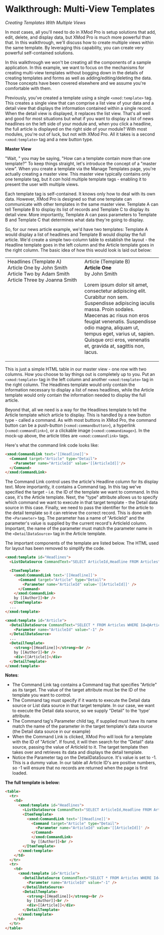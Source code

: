 # Walkthrough: Multi-View Templates

_Creating Templates With Multiple Views_

In most cases, all you'll need to do in XMod Pro is setup solutions that add, edit, delete, and display data, but XMod Pro is much more powerful than that. In this walkthrough, we'll discuss how to create multiple views within the same template. By leveraging this capability, you can create very powerful self-contained solutions.

In this walkthrough we won't be creating all the components of a sample application. In this example, we want to focus on the mechanisms for creating multi-view templates without bogging down in the details of creating templates and forms as well as adding/editing/deleting the data. Those concepts have been covered elsewhere and we assume you're comfortable with them.

Previously, you've created a template using a single `<xmod:template>` tag. This creates a single view that can comprise a list view of your data and a detail view that displays the information contained within a single record. When the detail view is displayed, it replaces the list view. That's all well and good for most situations but what if you want to display a list of news headlines on the left side of your module and, when you click a headline, the full article is displayed on the right side of your module? With most modules, you're out of luck, but not with XMod Pro. All it takes is a second `<xmod:template>` tag and a new button type.

**Master View**

"Wait, " you may be saying, "How can a template contain more than one template?" To keep things straight, let's introduce the concept of a "master view". When you create a template via the Manage Templates page, you're actually creating a master view. This master view typically contains only one template tag, but it _can_ hold multiple template tags - enabling it to present the user with multiple views.

Each template tag is self-contained. It knows only how to deal with its own data. However, XMod Pro is designed so that one template can communicate with other templates in the same master view. Template A can tell Template B to display its list of records and Template C to display its detail view. More importantly, Template A can pass parameters to Template B and Template C that determines what data they're going to display.

So, for our news article example, we'd have two templates: Template A would display a list of headlines and Template B would display the full article. We'd create a simple two-column table to establish the layout - the Headline template goes in the left column and the Article template goes in the right column. The basic idea of how this would look is laid out below:


<table>
  <tr>
    <td style="vertical-align: top;width:50%">
      Headlines (Template A)<br />
      <a>Article One</a> by John Smith <br />
      <a>Article Two</a> by Adam Smith  <br />
      <a>Article Three</a> by Joanna Smith  
    </td>
    <td style="vertical-align: top; width: 50%">
      Article (Template B) <br />
      <strong>Article One</strong><br />
      by John Smith  <br />
      <p>Lorem ipsum dolor sit amet, consectetur adipiscing elit. Curabitur non sem. 
      Suspendisse adipiscing iaculis massa. Proin sodales. Maecenas ac risus non 
      eros feugiat venenatis. Suspendisse odio magna, aliquam ut, tempus eget, 
      varius ut, sapien. Quisque orci eros, venenatis et, gravida at, 
      sagittis non, lacus.</p>
    </td>
  </tr>
</table>

This is just a simple HTML table in our master view - one row with two columns. How you choose to lay things out is completely up to you. Put an `<xmod:template>` tag in the left column and another `<xmod:template>` tag in the right column. The Headlines template would only contain the information necessary to display a list of news headlines, while the Article template would only contain the information needed to display the full article.

Beyond that, all we need is a way for the Headlines template to tell the Article template which article to display. This is handled by a new button type - called a command. As with most buttons in XMod Pro, the command button can be a push-button (`<xmod:commandbutton>`), a hyperlink (`<xmod:commandlink>`), or a clickable image (`<xmod:commandimage>`). In the mock-up above, the article titles are `<xmod:commandlink>` tags.

Here's what the command link code looks like:

```html
<xmod:CommandLink text='[[Headline]]'>
  <Command target="Article" type="Detail">
    <Parameter name="ArticleId" value='[[ArticleId]]'/>
  </Command>  
</xmod:CommandLink>
```

The Command Link control uses the article's Headline column for its display text. More importantly, it contains a Command tag. In this tag we've specified the target - i.e. the ID of the template we want to command. In this case, it's the Article template. Next, the "type" attribute allows us to specify which command we want to execute in that target template - the Detail data source in this case. Finally, we need to pass the identifier for the article to the detail template so it can retrieve the correct record. This is done with the `<Parameter>` tag. The parameter has a name of "ArticleId" and the parameter's value is supplied by the current record's ArticleId column. Important, the name of the parameter must match the parameter name in the `<DetailDataSource>` tag in the Article template.

The important components of the template are listed below. The HTML used for layout has been removed to simplify the code.

```html
<xmod:template id="Headlines">  
  <ListDataSource CommandText="SELECT ArticleId,Headline FROM Articles" />

  <ItemTemplate>
    <xmod:CommandLink text='[[Headline]]'>
      <Command target="Article" type="Detail">
        <Parameter name="ArticleId" value='[[ArticleId]]' />
      </Command>
    </xmod:CommandLink>
    by [[Author]]<br />
  </ItemTemplate>
  ...
</xmod:template>

<xmod:template id="Article">
  <DetailDataSource CommandText="SELECT * FROM Articles WHERE Id=@ArticleId">
    <Parameter name="ArticleId" value="-1" />
  </DetailDataSource>
  ...
  <DetailTemplate>
    <strong>[[Headline]]</strong><br />
    by [[Author]]<br />
    <div>[[Article]]</div>
  </DetailTemplate>
</xmod:template>
```

**Notes**:

*   The Command Link tag contains a Command tag that specifies "Article" as its target. The value of the target attribute must be the ID of the template you want to control.
*   The Command tag must specify if it wants to execute the Detail data source or List data source in that target template. In our case, we want to execute the Detail data source, so we supply "Detail" to the 'type' attribute.
*   The Command tag's Parameter child tag, if supplied must have its name match the name of the parameter in the target template's data source (the Detail data source in our example)
*   When the Command Link is clicked, XMod Pro will look for a template with the ID of "Article". If found, it will then search for the "Detail" data source, passing the value of ArticleId to it. The target template then takes over and retrieves its data and displays the detail template.
*   Notice the Parameter tag on the DetailDataSource. It's value is set to -1\. This is a dummy value. In our table all Article ID's are positive numbers, so -1 will ensure that no records are returned when the page is first loaded.

**The full template is below:**

```html
<table>
  <tr>
    <td>
      <xmod:template id="Headlines">  
        <ListDataSource CommandText="SELECT ArticleId,Headline FROM Articles"/>
        <ItemTemplate>
          <xmod:CommandLink text='[[Headline]]'>
            <Command target="Article" type="Detail">
              <Parameter name="ArticleId" value='[[ArticleId]]' />
            </Command>
            </xmod:CommandLink>
            by [[Author]]<br />
        </ItemTemplate>
      </xmod:template>
    </td>
  </tr>
  <tr>
    <td>
      <xmod:template id="Article">
        <DetailDataSource CommandText="SELECT * FROM Articles WHERE Id=@ArticleId">
          <Parameter name="ArticleId" value="-1" />
        </DetailDataSource>
        <DetailTemplate>
          <strong>[[Headline]]</strong><br />
          by [[Author]]<br />
          <div>[[Article]]</div>
        </DetailTemplate>
      </xmod:template>
    </td>
  </tr>
</table>
```